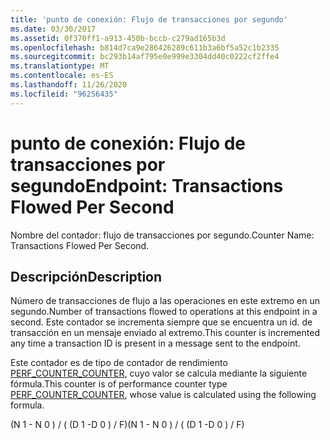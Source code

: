 ```yaml
---
title: 'punto de conexión: Flujo de transacciones por segundo'
ms.date: 03/30/2017
ms.assetid: 0f370ff1-a913-450b-bccb-c279ad165b3d
ms.openlocfilehash: b814d7ca9e286426289c611b3a6bf5a52c1b2335
ms.sourcegitcommit: bc293b14af795e0e999e3304dd40c0222cf2ffe4
ms.translationtype: MT
ms.contentlocale: es-ES
ms.lasthandoff: 11/26/2020
ms.locfileid: "96256435"
---
```

# <a name="endpoint-transactions-flowed-per-second"></a><span data-ttu-id="edc49-102">punto de conexión: Flujo de transacciones por segundo</span><span class="sxs-lookup"><span data-stu-id="edc49-102">Endpoint: Transactions Flowed Per Second</span></span>

<span data-ttu-id="edc49-103">Nombre del contador: flujo de transacciones por segundo.</span><span class="sxs-lookup"><span data-stu-id="edc49-103">Counter Name: Transactions Flowed Per Second.</span></span>  
  
## <a name="description"></a><span data-ttu-id="edc49-104">Descripción</span><span class="sxs-lookup"><span data-stu-id="edc49-104">Description</span></span>  

 <span data-ttu-id="edc49-105">Número de transacciones de flujo a las operaciones en este extremo en un segundo.</span><span class="sxs-lookup"><span data-stu-id="edc49-105">Number of transactions flowed to operations at this endpoint in a second.</span></span> <span data-ttu-id="edc49-106">Este contador se incrementa siempre que se encuentra un id. de transacción en un mensaje enviado al extremo.</span><span class="sxs-lookup"><span data-stu-id="edc49-106">This counter is incremented any time a transaction ID is present in a message sent to the endpoint.</span></span>  
  
 <span data-ttu-id="edc49-107">Este contador es de tipo de contador de rendimiento [PERF_COUNTER_COUNTER](/previous-versions/windows/it-pro/windows-server-2003/cc740048(v=ws.10)), cuyo valor se calcula mediante la siguiente fórmula.</span><span class="sxs-lookup"><span data-stu-id="edc49-107">This counter is of performance counter type [PERF_COUNTER_COUNTER](/previous-versions/windows/it-pro/windows-server-2003/cc740048(v=ws.10)), whose value is calculated using the following formula.</span></span>  
  
 <span data-ttu-id="edc49-108">(N 1 - N 0 ) / ( (D 1 -D 0 ) / F)</span><span class="sxs-lookup"><span data-stu-id="edc49-108">(N 1 - N 0 ) / ( (D 1 -D 0 ) / F)</span></span>
